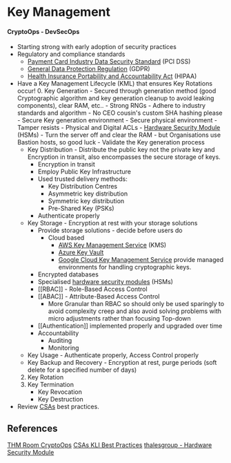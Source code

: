 # Key Management



#### CryptoOps - DevSecOps  

- Starting strong with early adoption of security practices
- Regulatory and compliance standards
	- [Payment Card Industry Data Security Standard](https://www.pcisecuritystandards.org/standards/pci-dss/) (PCI DSS)
	- [General Data Protection Regulation](https://gdpr-info.eu/) (GDPR)
	- [Health Insurance Portability and Accountability Act](https://www.cdc.gov/phlp/php/resources/health-insurance-portability-and-accountability-act-of-1996-hipaa.html) (HIPAA)
- Have a Key Management Lifecycle (KML) that ensures Key Rotations occur!
	0. Key Generation
		- Secured through generation method (good Cryptographic algorithm and key generation cleanup to avoid leaking components), clear RAM, etc..
		- Strong RNGs
		- Adhere to industry standards and algorithm 
			- No CEO cousin's custom SHA hashing please
		- Secure Key generation environment 
			- Secure physical environment
				- Tamper resists
				- Physical and Digital ACLs
			- [Hardware Security Module](https://cpl.thalesgroup.com/en-gb/encryption/hardware-security-modules) (HSMs)
			- Turn the server off and clear the RAM - but Organisations use Bastion hosts, so good luck
		- Validate the Key generation process 
	- Key Distribution - Distribute the public key not the private key and Encryption in transit, also encompasses the secure storage of keys.
		- Encryption in transit
		- Employ Public Key Infrastructure
		- Used trusted delivery methods:
			- Key Distribution Centres 
			- Asymmetric key distribution
			- Symmetric key distribution
			- Pre-Shared Key (PSKs)
		- Authenticate properly
	- Key Storage - Encryption at rest with your storage solutions
		- Provide storage solutions - decide before users do
			- Cloud based
				- [AWS Key Management Service](https://docs.aws.amazon.com/kms/latest/developerguide/overview.html) (KMS)
				- [Azure Key Vault](https://learn.microsoft.com/en-us/azure/key-vault/general/basic-concepts)
				- [Google Cloud Key Management Service](https://cloud.google.com/security/products/security-key-management?hl=en) provide managed environments for handling cryptographic keys.
		- Encrypted databases 
		- Specialised [hardware security modules](https://cpl.thalesgroup.com/en-gb/encryption/hardware-security-modules) (HSMs)
		- [[RBAC]] - Role-Based Access Control
		- [[ABAC]] - Attribute-Based Access Control 
			- More Granular than RBAC so should only be used sparingly to avoid complexity creep and also avoid solving problems with micro adjustments rather than focusing Top-down 
		- [[Authentication]] implemented properly and upgraded over time
		- Accountability
			- Auditing
			- Monitoring
	- Key Usage - Authenticate properly, Access Control properly
	- Key Backup and Recovery - Encryption at rest, purge periods (soft delete for a specified number of days)
	2. Key Rotation
	3. Key Termination
		- Key Revocation
		- Key Destruction
- Review [CSAs](https://cloudsecurityalliance.org/artifacts/key-management-lifecycle-best-practices) best practices.
## References

[THM Room CryptoOps](https://tryhackme.com/r/room/introductiontocryptops)
[CSAs KLI Best Practices](https://cloudsecurityalliance.org/artifacts/key-management-lifecycle-best-practices)
[thalesgroup - Hardware Security Module](https://cpl.thalesgroup.com/en-gb/encryption/hardware-security-modules) 